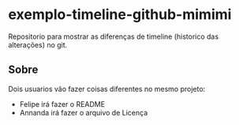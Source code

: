 exemplo-timeline-github-mimimi
==============================

Repositorio para mostrar as diferenças de timeline (historico das alterações) no git.

## Sobre
Dois usuarios vão fazer coisas diferentes no mesmo projeto:

* Felipe irá fazer o README
* Annanda irá fazer o arquivo de Licença